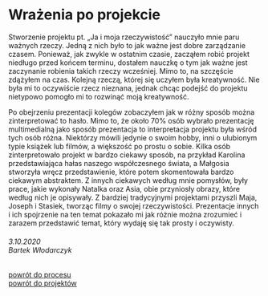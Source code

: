 # **Wrażenia po projekcie**

Stworzenie projektu pt. „Ja i moja rzeczywistość” nauczyło mnie paru ważnych rzeczy.
Jedną z nich było to jak ważne jest dobre zarządzanie czasem. Ponieważ, jak zwykle w ostatnim czasie, zacząłem robić projekt niedługo przed końcem terminu, dostałem nauczkę o tym jak ważne jest zaczynanie robienia takich rzeczy wcześniej. Mimo to, na szczęście zdążyłem na czas.
Kolejną rzeczą, której się uczyłem była kreatywność. Nie była mi to oczywiście rzecz nieznana, jednak chcąc podejść do projektu nietypowo pomogło mi to rozwinąć moją kreatywność.

Po obejrzeniu prezentacji kolegów zobaczyłem jak w różny sposób można zinterpretować to hasło. Mimo to, że około 70% osób wybrało prezentację multimedialną jako sposób prezentacja to interpretacja projektu była wśród tych osób różna. Niektórzy mówili jedynie o swoim hobby, inni o ulubionym typie książek lub filmów, a większość po prostu o sobie. Kilka osób zinterpretowało projekt w bardzo ciekawy sposób, na przykład Karolina przedstawiająca hałas naszego współczesnego świata, a Małgosia stworzyła wręcz przedstawienie, które potem skomentowała bardzo ciekawym abstraktem. Z innych ciekawych według mnie pomysłów, były prace, jakie wykonały Natalka oraz Asia, obie przyniosły obrazy, które według nich je opisywały. Z bardziej tradycyjnymi projektami przyszli Maja, Joseph i Stasiek, tworząc filmy o swojej rzeczywistości.
Prezentacje innych i ich spojrzenie na ten temat pokazało mi jak różnie można zrozumieć i zarazem przedstawić temat, który wydaję się tak prosty i oczywisty.


###### 3.10.2020 <br/> Bartek Włodarczyk
[powrót do procesu](index.html) <br/>
[powrót do projektów](https://bewu-ib.github.io/portfolio/wpisy/Projekty/index.html)
